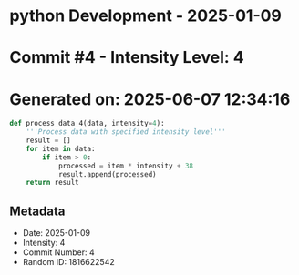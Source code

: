 ﻿# python Development - 2025-01-09
# Commit #4 - Intensity Level: 4
# Generated on: 2025-06-07 12:34:16
```python
def process_data_4(data, intensity=4):
    '''Process data with specified intensity level'''
    result = []
    for item in data:
        if item > 0:
            processed = item * intensity + 38
            result.append(processed)
    return result
```
## Metadata
- Date: 2025-01-09
- Intensity: 4
- Commit Number: 4
- Random ID: 1816622542
